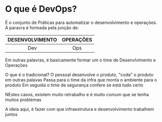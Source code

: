 # O que é DevOps?

É o conjunto de Práticas para automatizar o desenvolvimento e operações.
A paravra é formada pela junção de:

DESENVOLVIMENTO | OPERAÇÕES
:---------: | :------:
Dev | Ops

Em outras palavras, é basicamente formar um o time de Desenvlvimento e Operações

O que é o tradicional?
O pessoal desenvolve o produto, "coda" o produto em outras palavas
Passa para o time da infra que monta o ambiente para o produto
Em seguida o time de segurança confere se está tudo certo

NEstes casos, existem muito retrabalho e é muito comum que se tenha muitos problemas

A ideia aqui, é fazer com que infraestrutura e desenvolvimento trabalhem juntos
